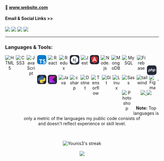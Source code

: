 
#### 🔗 www.website.com

#### Email & Social Links >>
<a href = "mailto:younis3.b@gmail.com">
        <img src="https://img.shields.io/badge/-Gmail-red?style=for-the-badge&logo=gmail&logoColor=white" target="_blank"></a>
<a href="https://www.linkedin.com/" target="_blank"><img
        src="https://img.shields.io/badge/-LinkedIn-%230077B5?style=for-the-badge&logo=linkedin&logoColor=white"
        target="_blank" /></a>    
<a href="https://www.twitter.com" target="_blank"><img
        src="https://img.shields.io/badge/-Twitter-9cf?style=for-the-badge&logo=twitter&logoColor=grey"
        target="_blank" /></a>     
<a href="https://www.dev.to/" target="_blank"><img
        src="https://img.shields.io/badge/-DEV-lightgrey?style=for-the-badge&logo=dev.to&logoColor=black"
        target="_blank" /></a>
        
__________________________
        
        
<h3 align="left">Languages & Tools:</h3>
<div align="center"> 
    <img align="left" alt="HTML5" width="30px"
        src="https://cdn.jsdelivr.net/gh/devicons/devicon/icons/html5/html5-original.svg" style="padding-right: 5px" />
    <img align="left" alt="CSS3" width="30px"
        src="https://cdn.jsdelivr.net/gh/devicons/devicon/icons/css3/css3-original.svg" style="padding-right: 5px" />
    <img align="left" alt="JavaScript" width="30px"
        src="https://cdn.jsdelivr.net/gh/devicons/devicon/icons/javascript/javascript-original.svg"
        style="padding-right: 5px" />
    <img align="left" alt="TypeScript" width="30px"
        src="https://github.com/tandpfun/skill-icons/blob/main/icons/TypeScript.svg" style="padding-right: 5px" />
    <img align="left" alt="React" width="32px"
        src="https://cdn.jsdelivr.net/gh/devicons/devicon/icons/react/react-original.svg" style="padding-right: 5px" />
    <img align="left" alt="Redux" width="30px" src="https://cdn.worldvectorlogo.com/logos/redux.svg" style="padding-right: 5px" />
    <img align="left" alt="NextJS" width="31px"
        src="https://github.com/tandpfun/skill-icons/blob/main/icons/NextJS-Dark.svg" style="padding-right: 5px" />
    <img align="left" alt="Jest" width="25px"
        src="https://iconape.com/wp-content/files/dx/352988/svg/jest-seeklogo.com.svg" style="padding-right: 5px" />
    <img align="left" alt="Angular" width="30px"
        src="https://github.com/tandpfun/skill-icons/blob/main/icons/Angular-Dark.svg" style="padding-right: 5px" />
    <img align="left" alt="Node.js" width="30px"
        src="https://cdn.jsdelivr.net/gh/devicons/devicon/icons/nodejs/nodejs-original.svg"
        style="padding-right: 5px" />
    <img align="left" alt="MongoDB" width="30px"
        src="https://cdn.jsdelivr.net/gh/devicons/devicon/icons/mongodb/mongodb-original.svg"
        style="padding-right: 5px" />
    <img align="left" alt="MySQL" width="44px"
        src="https://logojinni.com/image/logos/mysql-501.svg" 
        style="padding-right: 5px" />
    <img align="left" alt="Firebase" width="28px" src="https://www.vectorlogo.zone/logos/firebase/firebase-icon.svg"
        style="padding-right: 5px" /> <br><br>  
    <img align="left" alt="PHP" width="31px" src="https://github.com/tandpfun/skill-icons/blob/main/icons/PHP-Dark.svg" style="padding-right: 5px" />
    <img align="left" alt="Python" width="30px"
        src="https://github.com/tandpfun/skill-icons/blob/main/icons/Python-Dark.svg" style="padding-right: 5px" />
    <img align="left" alt="Kotlin" width="30px"
        src="https://github.com/tandpfun/skill-icons/blob/main/icons/Kotlin-Dark.svg" style="padding-right: 5px" />
    <img align="left" alt="Java" width="32px"
        src="https://www.svgrepo.com/show/250465/java.svg" style="padding-right: 5px" />
    <img align="left" alt="csharp" width="30px" src="https://cdn.cdnlogo.com/logos/c/27/c.svg"
        style="padding-right: 5px" />
    <img align="left" alt="Dotnet" width="30px" src="https://upload.wikimedia.org/wikipedia/commons/e/ee/.NET_Core_Logo.svg"
        style="padding-right: 5px" />
    <img align="left" alt="Tensorflow" width="30px" src="https://upload.wikimedia.org/wikipedia/commons/2/2d/Tensorflow_logo.svg"
        style="padding-right: 5px" />
    <img align="left" alt="Git" width="30px"
        src="https://cdn.jsdelivr.net/gh/devicons/devicon/icons/git/git-original.svg" style="padding-right: 5px" />
    <img align="left" alt="Linux" width="26px"
        src="https://upload.wikimedia.org/wikipedia/commons/3/35/Tux.svg" style="padding-right: 5px" />
    <img align="left" alt="Sass" width="43px"
        src="https://upload.wikimedia.org/wikipedia/commons/9/96/Sass_Logo_Color.svg" style="padding-right: 5px" />
    <img align="left" alt="tailwind" width="36px"
        src="https://upload.wikimedia.org/wikipedia/commons/thumb/d/d5/Tailwind_CSS_Logo.svg/1200px-Tailwind_CSS_Logo.svg.png"
        style="padding-right: 5px" />
    <img align="left" alt="Figma" width="22px"
        src="https://upload.wikimedia.org/wikipedia/commons/3/33/Figma-logo.svg"
        style="padding-right: 5px" />
    <img align="left" alt="Photoshop" width="32px"
        src="https://uxwing.com/wp-content/themes/uxwing/download/brands-and-social-media/adobe-photoshop-icon.svg"
        style="padding-right: 5px" />
<!--     <img align="left" alt="Premiere" width="30px"
        src="https://upload.wikimedia.org/wikipedia/commons/f/f2/Adobe_Premiere_Pro_Logo.svg"
        style="padding-right: 5px" /> -->
        <br />
        <br />
</div>

_____________________________
<br />
<div align="center">
    <a href="https://github.com/younis3">
        <img height="180em"
            src="https://github-readme-stats.vercel.app/api?username=younis3&show_icons=true&theme=dracula&include_all_commits=true&count_private=true" />
        <img height="180em"
            src="https://github-readme-stats.vercel.app/api/top-langs/?username=younis3&layout=compact&langs_count=7&hide=jupyter%20notebook&theme=dracula" />
    </a>
    <br />
    <br />
    <p>
        <b>Note:</b> Top languages is only a metric of the languages my public code
        consists of<br> and doesn't reflect experience or skill level.
    </p>
</div>


<br />
<br />
<div align="center">
    <img alt="Younis3's streak"
        src="https://github-readme-streak-stats.herokuapp.com/?user=younis3&theme=black-ice&hide_border=true&stroke=0000&background=060A0CD0" />
    <br />
</div>


<br />
<div align="center">
    <img src="https://github.com/younis3/younis3/blob/output/github-contribution-grid-snake.svg" />
</div>



